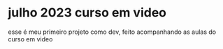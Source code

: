 # julho 2023 curso em video
 esse é meu primeiro projeto como dev, feito acompanhando as aulas do curso em video
